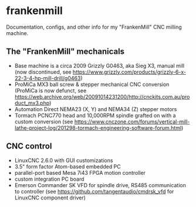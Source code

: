 # frankenmill
Documentation, configs, and other info for my "FrankenMill" CNC milling machine.

## The "FrankenMill" mechanicals
* Base machine is a circa 2009 Grizzly G0463, aka Sieg X3, manual mill (now discontinued, see https://www.grizzly.com/products/grizzly-6-x-22-3-4-hp-mill-drill/g0463)
* ProMiCa MX3 ball screw & stepper mechanical CNC conversion (ProMiCa is now defunct, see https://web.archive.org/web/20091014231200/http://cnckits.com.au/product_mx3.php)
* Automation Direct NEMA23 (X, Y) and NEMA34 (Z) stepper motors
* Tormach PCNC770 head and 10,000RPM spindle grafted on with a custom conversion (see https://www.cnczone.com/forums/vertical-mill-lathe-project-log/201298-tormach-engineering-software-forum.html)

## CNC control
* LinuxCNC 2.6.0 with GUI customizations
* 3.5" form factor Atom-based embedded PC
* parallel-port based Mesa 7i43 FPGA motion controller 
* custom integration PC board
* Emerson Commander SK VFD for spindle drive, RS485 communication to controller (see https://github.com/tangentaudio/cmdrsk_vfd for LinuxCNC component driver)

